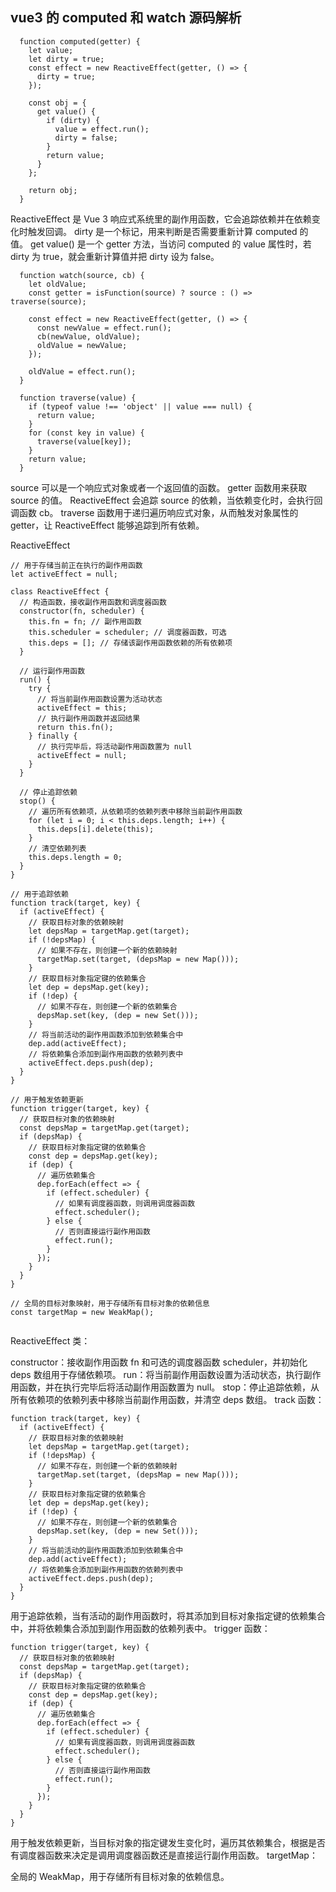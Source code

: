 ## vue3 的 computed 和 watch 源码解析

```
  function computed(getter) {
    let value;
    let dirty = true;
    const effect = new ReactiveEffect(getter, () => {
      dirty = true;
    });

    const obj = {
      get value() {
        if (dirty) {
          value = effect.run();
          dirty = false;
        }
        return value;
      }
    };

    return obj;
  }

```

ReactiveEffect 是 Vue 3 响应式系统里的副作用函数，它会追踪依赖并在依赖变化时触发回调。
dirty 是一个标记，用来判断是否需要重新计算 computed 的值。
get value() 是一个 getter 方法，当访问 computed 的 value 属性时，若 dirty 为 true，就会重新计算值并把 dirty 设为 false。

```
  function watch(source, cb) {
    let oldValue;
    const getter = isFunction(source) ? source : () => traverse(source);

    const effect = new ReactiveEffect(getter, () => {
      const newValue = effect.run();
      cb(newValue, oldValue);
      oldValue = newValue;
    });

    oldValue = effect.run();
  }

  function traverse(value) {
    if (typeof value !== 'object' || value === null) {
      return value;
    }
    for (const key in value) {
      traverse(value[key]);
    }
    return value;
  }

```

source 可以是一个响应式对象或者一个返回值的函数。
getter 函数用来获取 source 的值。
ReactiveEffect 会追踪 source 的依赖，当依赖变化时，会执行回调函数 cb。
traverse 函数用于递归遍历响应式对象，从而触发对象属性的 getter，让 ReactiveEffect 能够追踪到所有依赖。

ReactiveEffect

```
// 用于存储当前正在执行的副作用函数
let activeEffect = null;

class ReactiveEffect {
  // 构造函数，接收副作用函数和调度器函数
  constructor(fn, scheduler) {
    this.fn = fn; // 副作用函数
    this.scheduler = scheduler; // 调度器函数，可选
    this.deps = []; // 存储该副作用函数依赖的所有依赖项
  }

  // 运行副作用函数
  run() {
    try {
      // 将当前副作用函数设置为活动状态
      activeEffect = this;
      // 执行副作用函数并返回结果
      return this.fn();
    } finally {
      // 执行完毕后，将活动副作用函数置为 null
      activeEffect = null;
    }
  }

  // 停止追踪依赖
  stop() {
    // 遍历所有依赖项，从依赖项的依赖列表中移除当前副作用函数
    for (let i = 0; i < this.deps.length; i++) {
      this.deps[i].delete(this);
    }
    // 清空依赖列表
    this.deps.length = 0;
  }
}

// 用于追踪依赖
function track(target, key) {
  if (activeEffect) {
    // 获取目标对象的依赖映射
    let depsMap = targetMap.get(target);
    if (!depsMap) {
      // 如果不存在，则创建一个新的依赖映射
      targetMap.set(target, (depsMap = new Map()));
    }
    // 获取目标对象指定键的依赖集合
    let dep = depsMap.get(key);
    if (!dep) {
      // 如果不存在，则创建一个新的依赖集合
      depsMap.set(key, (dep = new Set()));
    }
    // 将当前活动的副作用函数添加到依赖集合中
    dep.add(activeEffect);
    // 将依赖集合添加到副作用函数的依赖列表中
    activeEffect.deps.push(dep);
  }
}

// 用于触发依赖更新
function trigger(target, key) {
  // 获取目标对象的依赖映射
  const depsMap = targetMap.get(target);
  if (depsMap) {
    // 获取目标对象指定键的依赖集合
    const dep = depsMap.get(key);
    if (dep) {
      // 遍历依赖集合
      dep.forEach(effect => {
        if (effect.scheduler) {
          // 如果有调度器函数，则调用调度器函数
          effect.scheduler();
        } else {
          // 否则直接运行副作用函数
          effect.run();
        }
      });
    }
  }
}

// 全局的目标对象映射，用于存储所有目标对象的依赖信息
const targetMap = new WeakMap();


```

ReactiveEffect 类：

constructor：接收副作用函数 fn 和可选的调度器函数 scheduler，并初始化 deps 数组用于存储依赖项。
run：将当前副作用函数设置为活动状态，执行副作用函数，并在执行完毕后将活动副作用函数置为 null。
stop：停止追踪依赖，从所有依赖项的依赖列表中移除当前副作用函数，并清空 deps 数组。
track 函数：

```
function track(target, key) {
  if (activeEffect) {
    // 获取目标对象的依赖映射
    let depsMap = targetMap.get(target);
    if (!depsMap) {
      // 如果不存在，则创建一个新的依赖映射
      targetMap.set(target, (depsMap = new Map()));
    }
    // 获取目标对象指定键的依赖集合
    let dep = depsMap.get(key);
    if (!dep) {
      // 如果不存在，则创建一个新的依赖集合
      depsMap.set(key, (dep = new Set()));
    }
    // 将当前活动的副作用函数添加到依赖集合中
    dep.add(activeEffect);
    // 将依赖集合添加到副作用函数的依赖列表中
    activeEffect.deps.push(dep);
  }
}

```

用于追踪依赖，当有活动的副作用函数时，将其添加到目标对象指定键的依赖集合中，并将依赖集合添加到副作用函数的依赖列表中。
trigger 函数：

```
function trigger(target, key) {
  // 获取目标对象的依赖映射
  const depsMap = targetMap.get(target);
  if (depsMap) {
    // 获取目标对象指定键的依赖集合
    const dep = depsMap.get(key);
    if (dep) {
      // 遍历依赖集合
      dep.forEach(effect => {
        if (effect.scheduler) {
          // 如果有调度器函数，则调用调度器函数
          effect.scheduler();
        } else {
          // 否则直接运行副作用函数
          effect.run();
        }
      });
    }
  }
}

```

用于触发依赖更新，当目标对象的指定键发生变化时，遍历其依赖集合，根据是否有调度器函数来决定是调用调度器函数还是直接运行副作用函数。
targetMap：

全局的 WeakMap，用于存储所有目标对象的依赖信息。
